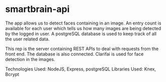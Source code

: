 # smartbrain-api
The app allows us to detect faces containing in an image. An entry count is available for each user which tells us how many images are being detected by the logged in user. A postgreSQL database is used to keep track of all the user related data.

This rep is the server containing REST APIs to deal with requests from the front end. The database is also connected.
Clarifai is used for face detection in the images.

Technologies Used: NodeJS, Express, postgreSQL
Libraries Used: Knex, Bcrypt
